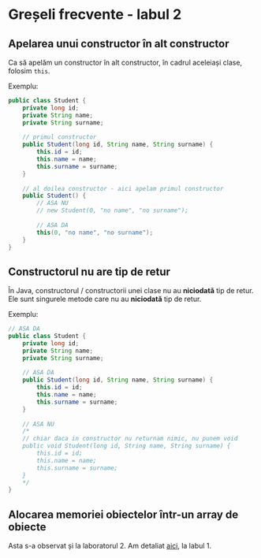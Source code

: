 # Greșeli frecvente - labul 2
## Apelarea unui constructor în alt constructor
Ca să apelăm un constructor în alt constructor, în cadrul aceleiași clase, folosim `this`.

Exemplu:

```java
public class Student {
	private long id;
	private String name;
	private String surname;
	
	// primul constructor
	public Student(long id, String name, String surname) {
		this.id = id;
		this.name = name;
		this.surname = surname;
	}
	
	// al doilea constructor - aici apelam primul constructor 
	public Student() {
		// ASA NU
		// new Student(0, "no name", "no surname");
		
		// ASA DA
		this(0, "no name", "no surname");
	}
}
```

## Constructorul nu are tip de retur
În Java, constructorul / constructorii unei clase nu au **niciodată** tip de retur. Ele sunt singurele metode care nu au **niciodată** tip de retur.

Exemplu:
```java
// ASA DA
public class Student {
	private long id;
	private String name;
	private String surname;
	
	// ASA DA
	public Student(long id, String name, String surname) {
		this.id = id;
		this.name = name;
		this.surname = surname;
	}
	
	// ASA NU
	/*
	// chiar daca in constructor nu returnam nimic, nu punem void
	public void Student(long id, String name, String surname) {
		this.id = id;
		this.name = name;
		this.surname = surname;
	}
	*/
}
```

## Alocarea memoriei obiectelor într-un array de obiecte
Asta s-a observat și la laboratorul 2. Am detaliat [aici](https://github.com/florinrm/POO-Lab-Tutorial/blob/master/Lab1/Gre%C8%99eli%20frecvente.md), la labul 1.
